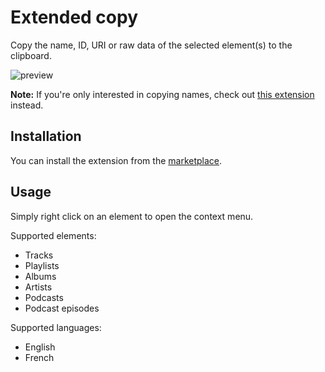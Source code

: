 # Extended copy

Copy the name, ID, URI or raw data of the selected element(s) to the clipboard.

![preview](https://raw.githubusercontent.com/Pithaya/spicetify-apps/main/extensions/extended-copy/preview.png)

**Note:** If you're only interested in copying names, check out [this extension](https://github.com/pnthach95/spicetify-extensions) instead.

## Installation

You can install the extension from the [marketplace](https://github.com/spicetify/spicetify-marketplace).

## Usage

Simply right click on an element to open the context menu.

Supported elements:

-   Tracks
-   Playlists
-   Albums
-   Artists
-   Podcasts
-   Podcast episodes

Supported languages:

-   English
-   French
